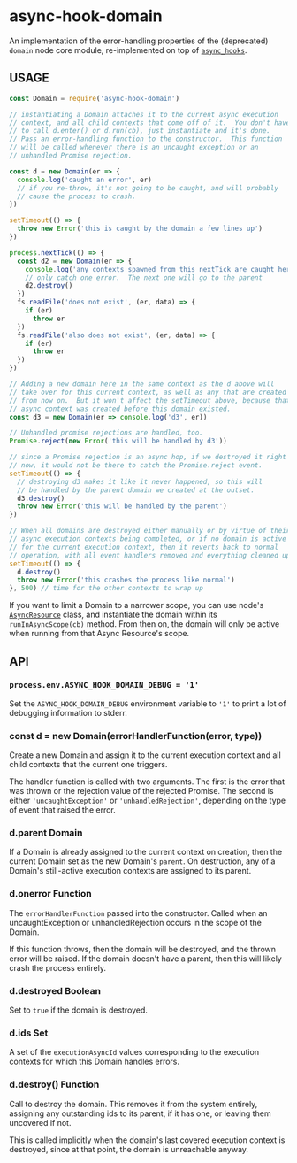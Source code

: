 # async-hook-domain

An implementation of the error-handling properties of the (deprecated) `domain`
node core module, re-implemented on top of
[`async_hooks`](https://nodejs.org/api/async_hooks.html).

## USAGE

```js
const Domain = require('async-hook-domain')

// instantiating a Domain attaches it to the current async execution
// context, and all child contexts that come off of it.  You don't have
// to call d.enter() or d.run(cb), just instantiate and it's done.
// Pass an error-handling function to the constructor.  This function
// will be called whenever there is an uncaught exception or an
// unhandled Promise rejection.

const d = new Domain(er => {
  console.log('caught an error', er)
  // if you re-throw, it's not going to be caught, and will probably
  // cause the process to crash.
})

setTimeout(() => {
  throw new Error('this is caught by the domain a few lines up')
})

process.nextTick(() => {
  const d2 = new Domain(er => {
    console.log('any contexts spawned from this nextTick are caught here', er)
    // only catch one error.  The next one will go to the parent
    d2.destroy()
  })
  fs.readFile('does not exist', (er, data) => {
    if (er)
      throw er
  })
  fs.readFile('also does not exist', (er, data) => {
    if (er)
      throw er
  })
})

// Adding a new domain here in the same context as the d above will
// take over for this current context, as well as any that are created
// from now on.  But it won't affect the setTimeout above, because that
// async context was created before this domain existed.
const d3 = new Domain(er => console.log('d3', er))

// Unhandled promise rejections are handled, too.
Promise.reject(new Error('this will be handled by d3'))

// since a Promise rejection is an async hop, if we destroyed it right
// now, it would not be there to catch the Promise.reject event.
setTimeout(() => {
  // destroying d3 makes it like it never happened, so this will
  // be handled by the parent domain we created at the outset.
  d3.destroy()
  throw new Error('this will be handled by the parent')
})

// When all domains are destroyed either manually or by virtue of their
// async execution contexts being completed, or if no domain is active
// for the current execution context, then it reverts back to normal
// operation, with all event handlers removed and everything cleaned up.
setTimeout(() => {
  d.destroy()
  throw new Error('this crashes the process like normal')
}, 500) // time for the other contexts to wrap up
```

If you want to limit a Domain to a narrower scope, you can use node's
[`AsyncResource`](https://nodejs.org/api/async_hooks.html#async_hooks_class_asyncresource)
class, and instantiate the domain within its `runInAsyncScope(cb)` method.
From then on, the domain will only be active when running from that Async
Resource's scope.

## API

### `process.env.ASYNC_HOOK_DOMAIN_DEBUG = '1'`

Set the `ASYNC_HOOK_DOMAIN_DEBUG` environment variable to `'1'` to print a lot
of debugging information to stderr.

### const d = new Domain(errorHandlerFunction(error, type))

Create a new Domain and assign it to the current execution context and all
child contexts that the current one triggers.

The handler function is called with two arguments.  The first is the error that
was thrown or the rejection value of the rejected Promise.  The second is
either `'uncaughtException'` or `'unhandledRejection'`, depending on the type
of event that raised the error.

### d.parent Domain

If a Domain is already assigned to the current context on creation, then the
current Domain set as the new Domain's `parent`.  On destruction, any of a
Domain's still-active execution contexts are assigned to its parent.

### d.onerror Function

The `errorHandlerFunction` passed into the constructor.  Called when an
uncaughtException or unhandledRejection occurs in the scope of the Domain.

If this function throws, then the domain will be destroyed, and the thrown
error will be raised.  If the domain doesn't have a parent, then this will
likely crash the process entirely.

### d.destroyed Boolean

Set to `true` if the domain is destroyed.

### d.ids Set

A set of the `executionAsyncId` values corresponding to the execution contexts
for which this Domain handles errors.

### d.destroy() Function

Call to destroy the domain.  This removes it from the system entirely,
assigning any outstanding ids to its parent, if it has one, or leaving them
uncovered if not.

This is called implicitly when the domain's last covered execution context is
destroyed, since at that point, the domain is unreachable anyway.
